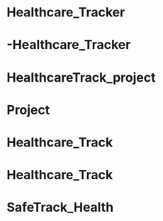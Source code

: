 # Healthcare_Tracker
# -Healthcare_Tracker
# HealthcareTrack_project
# Project
# Healthcare_Track
# Healthcare_Track
# SafeTrack_Health
